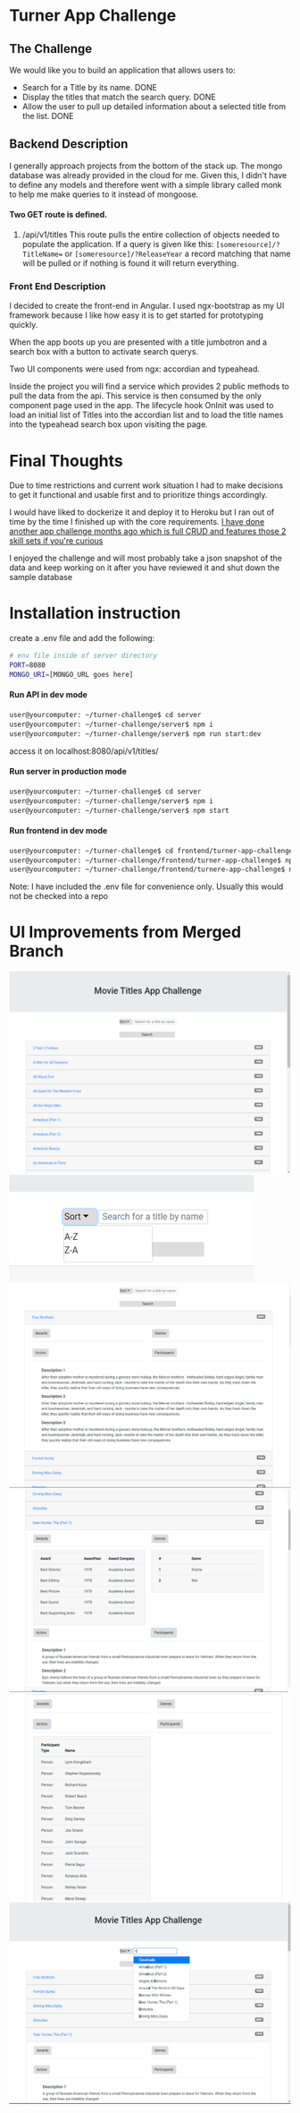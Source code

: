# Turner App Challenge

## The Challenge

We would like you to build an application that allows users to:

- Search for a Title by its name. DONE
- Display the titles that match the search query. DONE
- Allow the user to pull up detailed information about a selected title from the list. DONE

## Backend Description

I generally approach projects from the bottom of the stack up. The mongo database was already provided
in the cloud for me. Given this, I didn't have to define any models and therefore went with a simple
library called monk to help me make queries to it instead of mongoose.

#### Two GET route is defined.

1. /api/v1/titles
   This route pulls the entire collection of objects needed to populate the application.
   If a query is given like this: `[someresource]/?TitleName=` or `[someresource]/?ReleaseYear` a record matching
   that name will be pulled or if nothing is found it will return everything.


### Front End Description

I decided to create the front-end in Angular. I used ngx-bootstrap as my UI framework because I like how easy it is to get started for prototyping quickly.

When the app boots up you are presented with a title jumbotron and a search box with a button to activate search querys.

Two UI components were used from ngx: accordian and typeahead.

Inside the project you will find a service which provides 2 public methods to pull the data from the api. This service is then consumed by the only component page used in the app. The lifecycle hook OnInit was used to load an initial list of Titles into the accordian list and to load the title names into the typeahead search box upon visiting the page.

# Final Thoughts

Due to time restrictions and current work situation I had to make decisions to get it functional and usable first and to prioritize things accordingly.

I would have liked to dockerize it and deploy it to Heroku but I ran out of time by the time I finished up with the core requirements. [I have done another app challenge months ago which is full CRUD and features those 2 skill sets if you're curious](https://github.com/JasonBBelcher/CRUD-code-challenge)

I enjoyed the challenge and will most probably take a json snapshot of the data and keep working on it after you have reviewed it and shut down the sample database

# Installation instruction

create a .env file and add the following:

```bash
# env file inside of server directory
PORT=8080
MONGO_URI=[MONGO_URL goes here]

```

#### Run API in dev mode

```bash
user@yourcomputer: ~/turner-challenge$ cd server
user@yourcomputer: ~/turner-challenge/server$ npm i
user@yourcomputer: ~/turner-challenge/server$ npm run start:dev

```

access it on localhost:8080/api/v1/titles/

#### Run server in production mode

```bash
user@yourcomputer: ~/turner-challenge$ cd server
user@yourcomputer: ~/turner-challenge/server$ npm i
user@yourcomputer: ~/turner-challenge/server$ npm start
```

#### Run frontend in dev mode

```bash
user@yourcomputer: ~/turner-challenge$ cd frontend/turner-app-challenge
user@yourcomputer: ~/turner-challenge/frontend/turner-app-challenge$ npm i
user@yourcomputer: ~/turner-challenge/frontend/turnere-app-challenge$ ng serve --open
```

Note: I have included the .env file for convenience only. Usually this would not be checked into a repo


# UI Improvements from Merged Branch

![screen 1](./screenshots/screen1.png)
![screen 2](./screenshots/screen2.png)
![screen 3](./screenshots/screen3.png)
![screen 4](./screenshots/screen4.png)
![screen 5](./screenshots/screen5.png)
![screen 6](./screenshots/screen6.png)



